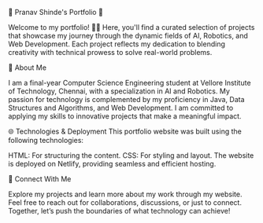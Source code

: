 🌟 Pranav Shinde's Portfolio 🌟

Welcome to my portfolio! 🎨✨ Here, you'll find a curated selection of projects that showcase my journey through the dynamic fields of AI, Robotics, and Web Development. Each project reflects my dedication to blending creativity with technical prowess to solve real-world problems.

🚀 About Me

I am a final-year Computer Science Engineering student at Vellore Institute of Technology, Chennai, with a specialization in AI and Robotics. My passion for technology is complemented by my proficiency in Java, Data Structures and Algorithms, and Web Development. I am committed to applying my skills to innovative projects that make a meaningful impact.

🌐 Technologies & Deployment
This portfolio website was built using the following technologies:

HTML: For structuring the content.
CSS: For styling and layout.
The website is deployed on Netlify, providing seamless and efficient hosting.

🤝 Connect With Me

Explore my projects and learn more about my work through my website. Feel free to reach out for collaborations, discussions, or just to connect. Together, let’s push the boundaries of what technology can achieve!

